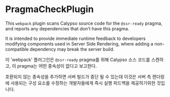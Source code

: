 PragmaCheckPlugin
================

This `webpack` plugin scans Calypso source code for the `@ssr-ready` pragma, and reports any dependencies that don't have this pragma.

It is intended to provide immediate runtime feedback to developers modifying components used in Server Side Rendering, where adding a non-compatible dependency may break the server build.

이 'webpack' 플러그인은 `@ssr-ready` pragma를 위해 Calypso 소스 코드를 스캔하고, 이 pragma는 어떤 종속성이 없다고 보고한다.

호환되지 않는 종속성을 추가하면 서버 빌드가 중단 될 수 있는데 이것은 서버 측 렌더링에 사용되는 구성 요소를 수정하는 개발자들에게 즉시 실행 피드백을 제공하기위한 것입니다.
